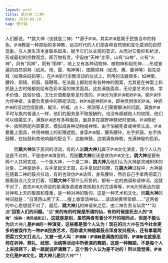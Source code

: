 ```yaml
---
layout: post
title: 跳大神（二神）
date: 2018-08-10
tag: 修行路
--- 
```


人们都说，**跳大神（也就是二神）**源于`萨满`，其实`萨满`是属于民族当中的特色，`萨满`教是一种原始的多神教，远古时代的人们把各种自然物和变化莫测的自然现象，与人类生活本身联系起来，赋予它们以主观的意识，从而对它敬仰和祈求，形成最初的宗教观念，即万物有灵。宇宙由“天神”主宰，山有“山神”，火有“火神”，风有“风神”，雨有“雨神”，地上又有各种动物神、植物神和祖先神……形成普遍的自然崇拜（如风、雨、雷、电神等）、图腾崇拜（如虎、鹰、鹿神等）祖先崇拜（如佛朵妈妈等）。在`萨满`举行宗教活动的仪式上，所用的法器很多，如神案、腰铃、铜镜、抓鼓、鼓鞭等。在法器上都刻绘有各种神的图案，尤其是在神案上和抓鼓上古时候都刻绘有色彩丰富的神灵面具。这些满族面具，无论是艺术价值、学术价值、民俗价值、文化价值都是弥足珍贵的，`萨满`分为家`萨满`和`野萨满`。家`萨满`作为侍神者，主要负责族中的祭祀活动。`野萨满`是神抓`萨满`，即神灵附体的`萨满`。神抓`萨满`的活动包括医病、躯灾、祈福、占卜、预测等人们需要解决的问题。满族`萨满`平时与族内普通人一样，他们的服务是不取报酬的，也没有超越他人的权限，他们可以结婚生子。满族`萨满`还有多种面具，面具多在跳野神祭祀时使用。`萨满`祭祀中，依照祭祀内容要求，模拟成各种动物或神怪。由于怕被死者或神灵认出，`萨满`要戴上面具，并用神帽上的彩穗遮脸。身穿`萨满`服，腰系腰铃，左手抓鼓，右手执鼓鞭，在抬鼓和其他响器的配合下，边敲神鼓，边唱满族神歌，充满神秘的色彩。

　　而**跳大神**属于民间的活动，有的人说**跳大神儿**属于`萨满`文化演变，我个人认为这是不对的，不是由`萨满`演变的，而是**跳大神**应该是效仿`萨满`文化，**跳大神**是要有两个人共同完成，一个是大神，一个是二神，**跳大神儿**他们认为大神是灵魂附体的对象，二神是助手，左手拿起文王鼓，右手拿起赶将鞭，在**跳大神**过程中，大神是在随着二神的鼓点抖动，有的也效仿`萨满`法师，身系腰铃，然后自己手拿两把菜刀跟着鼓点儿交叉打着，但**跳大神**不管什么形势的，都有一定的曲调和请神词，这就不对了，首先`萨满`大师说的是满族语或者其他相关的咒语等等，`萨满`大师表达的是对神和上天的敬畏和尊重，是一种对神的敬仰，这是一种艺术和文化，而**跳大神**的神词就是：“日落西山黑了天……摆上香案请神仙……请请胡黄带常蟒……”这两者的中心思想就不对了，最后，**跳大神儿**的神请来之后，由二神负责与仙灵**“沟通”**回答人们的问题。**“请”**来的有的时候是所谓的仙，有的时候是死去人的`“灵魂”（俗称：清风或悲王）`，这就是差别，虽然两者有着分不开的相同点，但是不能认为**跳大神儿**是`萨满`的一种演变，这些都是我个人认为！现在的**跳大神**在当今社会更多的被误作为一种`萨满`民族艺术，而称谓大神随着鼓点浑身发抖摇头，还有拿着两把菜刀交叉打点儿，又被一些人叫：`萨满舞！萨满舞`是满族的巫师，`萨满舞`也就是巫师在祈神、祭礼、祛邪、治病等活动中所表演的舞蹈，这是一种舞蹈，不是每个人上来扭两下，跳一跳就说萨满舞了，这个我个人认为是不对的！所以我觉得，`萨满`文化是`萨满`文化，**跳大神儿**是**跳大神**！

 
